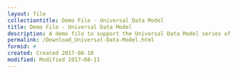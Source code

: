 ```yaml
---
layout: file
collectiontitle: Demo File - Universal Data Model
title: Demo File - Universal Data Model
description: A demo file to support the Universal Data Model series of articles.
permalink: /Download_Universal-Data-Model.html
formid: #
created: Created 2017-08-10
modified: Modified 2017–08-11
---
```


<script async id="_ck_400622" src="https://forms.convertkit.com/400622?v=7"></script>
